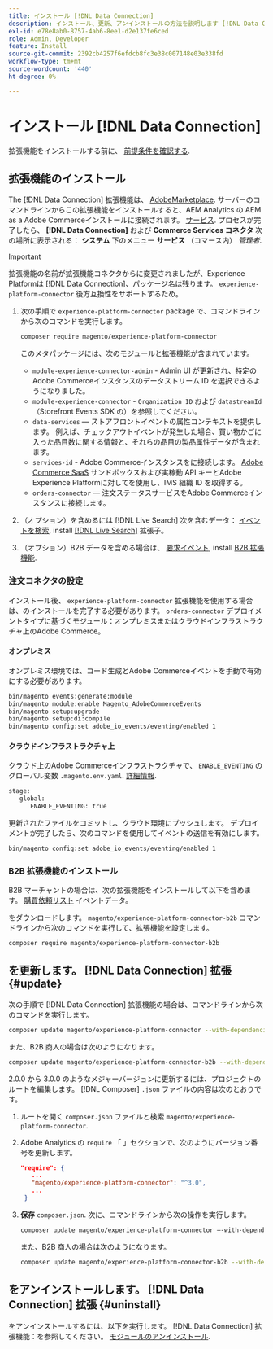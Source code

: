 ```yaml
---
title: インストール [!DNL Data Connection]
description: インストール、更新、アンインストールの方法を説明します [!DNL Data Connection] Adobe Commerceからの拡張。
exl-id: e78e8ab0-8757-4ab6-8ee1-d2e137fe6ced
role: Admin, Developer
feature: Install
source-git-commit: 2392cb4257f6efdcb8fc3e38c007148e03e338fd
workflow-type: tm+mt
source-wordcount: '440'
ht-degree: 0%

---
```


# インストール [!DNL Data Connection]

拡張機能をインストールする前に、 [前提条件を確認する](overview.md#prereqs).

## 拡張機能のインストール

The [!DNL Data Connection] 拡張機能は、 [AdobeMarketplace](https://commercemarketplace.adobe.com/magento-experience-platform-connector.html). サーバーのコマンドラインからこの拡張機能をインストールすると、AEM Analytics の AEM as a Adobe Commerceインストールに接続されます。 [サービス](../landing/saas.md). プロセスが完了したら、 **[!DNL Data Connection]** および **Commerce Services コネクタ** 次の場所に表示される： **システム** 下のメニュー **サービス** （コマース内） _管理者_.

>[!IMPORTANT]
>
>拡張機能の名前が拡張機能コネクタからに変更されましたが、Experience Platformは [!DNL Data Connection]、パッケージ名は残ります。 `experience-platform-connector` 後方互換性をサポートするため。

1. 次の手順で `experience-platform-connector` package で、コマンドラインから次のコマンドを実行します。

   ```bash
   composer require magento/experience-platform-connector
   ```

   このメタパッケージには、次のモジュールと拡張機能が含まれています。

   * `module-experience-connector-admin` - Admin UI が更新され、特定のAdobe Commerceインスタンスのデータストリーム ID を選択できるようになりました。
   * `module-experience-connector` - `Organization ID` および `datastreamId` （Storefront Events SDK の）を参照してください。
   * `data-services`  — ストアフロントイベントの属性コンテキストを提供します。 例えば、チェックアウトイベントが発生した場合、買い物かごに入った品目数に関する情報と、それらの品目の製品属性データが含まれます。
   * `services-id` - Adobe Commerceインスタンスをに接続します。 [Adobe Commerce SaaS](../landing/saas.md) サンドボックスおよび実稼動 API キーとAdobe Experience Platformに対してを使用し、IMS 組織 ID を取得する。
   * `orders-connector`  — 注文ステータスサービスをAdobe Commerceインスタンスに接続します。

1. （オプション）を含めるには [!DNL Live Search] 次を含むデータ： [イベントを検索](events.md#search-events), install [[!DNL Live Search]](../live-search/install.md) 拡張子。

1. （オプション）B2B データを含める場合は、 [要求イベント](events.md#b2b-events), install [B2B 拡張機能](#install-the-b2b-extension).

### 注文コネクタの設定

インストール後、 `experience-platform-connector` 拡張機能を使用する場合は、のインストールを完了する必要があります。 `orders-connector` デプロイメントタイプに基づくモジュール：オンプレミスまたはクラウドインフラストラクチャ上のAdobe Commerce。

#### オンプレミス

オンプレミス環境では、コード生成とAdobe Commerceイベントを手動で有効にする必要があります。

```bash
bin/magento events:generate:module
bin/magento module:enable Magento_AdobeCommerceEvents
bin/magento setup:upgrade
bin/magento setup:di:compile
bin/magento config:set adobe_io_events/eventing/enabled 1
```

#### クラウドインフラストラクチャ上

クラウド上のAdobe Commerceインフラストラクチャで、 `ENABLE_EVENTING` のグローバル変数 `.magento.env.yaml`. [詳細情報](https://experienceleague.adobe.com/docs/commerce-cloud-service/user-guide/configure/env/stage/variables-global.html#enable_eventing).

```bash
stage:
   global:
      ENABLE_EVENTING: true
```

更新されたファイルをコミットし、クラウド環境にプッシュします。 デプロイメントが完了したら、次のコマンドを使用してイベントの送信を有効にします。

```bash
bin/magento config:set adobe_io_events/eventing/enabled 1
```

### B2B 拡張機能のインストール

B2B マーチャントの場合は、次の拡張機能をインストールして以下を含めます。 [購買依頼リスト](events.md#b2b-events) イベントデータ。

をダウンロードします。 `magento/experience-platform-connector-b2b` コマンドラインから次のコマンドを実行して、拡張機能を設定します。

```bash
composer require magento/experience-platform-connector-b2b
```

## を更新します。 [!DNL Data Connection] 拡張 {#update}

次の手順で [!DNL Data Connection] 拡張機能の場合は、コマンドラインから次のコマンドを実行します。

```bash
composer update magento/experience-platform-connector --with-dependencies
```

また、B2B 商人の場合は次のようになります。

```bash
composer update magento/experience-platform-connector-b2b --with-dependencies
```

2.0.0 から 3.0.0 のようなメジャーバージョンに更新するには、プロジェクトのルートを編集します。 [!DNL Composer] `.json` ファイルの内容は次のとおりです。

1. ルートを開く `composer.json` ファイルと検索 `magento/experience-platform-connector`.

1. Adobe Analytics の `require` 「 」セクションで、次のようにバージョン番号を更新します。

   ```json
   "require": {
      ...
      "magento/experience-platform-connector": "^3.0",
      ...
    }
   ```

1. **保存** `composer.json`. 次に、コマンドラインから次の操作を実行します。

   ```bash
   composer update magento/experience-platform-connector –-with-dependencies
   ```

   また、B2B 商人の場合は次のようになります。

   ```bash
   composer update magento/experience-platform-connector-b2b --with-dependencies
   ```

## をアンインストールします。 [!DNL Data Connection] 拡張 {#uninstall}

をアンインストールするには、以下を実行します。 [!DNL Data Connection] 拡張機能：を参照してください。 [モジュールのアンインストール](https://experienceleague.adobe.com/docs/commerce-operations/installation-guide/tutorials/uninstall-modules.html).

